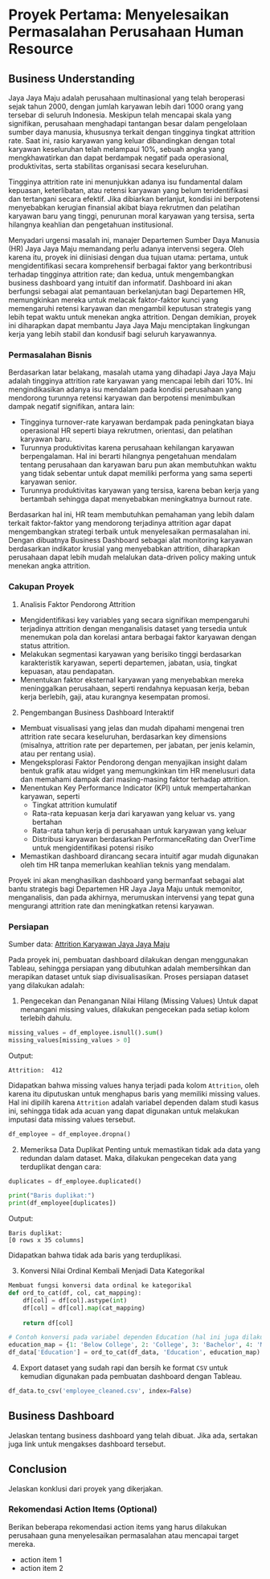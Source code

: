# Proyek Pertama: Menyelesaikan Permasalahan Perusahaan Human Resource

## Business Understanding
Jaya Jaya Maju adalah perusahaan multinasional yang telah beroperasi sejak tahun 2000, dengan jumlah karyawan lebih dari 1000 orang yang tersebar di seluruh Indonesia. Meskipun telah mencapai skala yang signifikan, perusahaan menghadapi tantangan besar dalam pengelolaan sumber daya manusia, khususnya terkait dengan tingginya tingkat attrition rate. Saat ini, rasio karyawan yang keluar dibandingkan dengan total karyawan keseluruhan telah melampaui 10%, sebuah angka yang mengkhawatirkan dan dapat berdampak negatif pada operasional, produktivitas, serta stabilitas organisasi secara keseluruhan.

Tingginya attrition rate ini menunjukkan adanya isu fundamental dalam kepuasan, keterlibatan, atau retensi karyawan yang belum teridentifikasi dan tertangani secara efektif. Jika dibiarkan berlanjut, kondisi ini berpotensi menyebabkan kerugian finansial akibat biaya rekrutmen dan pelatihan karyawan baru yang tinggi, penurunan moral karyawan yang tersisa, serta hilangnya keahlian dan pengetahuan institusional.

Menyadari urgensi masalah ini, manajer Departemen Sumber Daya Manusia (HR) Jaya Jaya Maju memandang perlu adanya intervensi segera. Oleh karena itu, proyek ini diinisiasi dengan dua tujuan utama: pertama, untuk mengidentifikasi secara komprehensif berbagai faktor yang berkontribusi terhadap tingginya attrition rate; dan kedua, untuk mengembangkan business dashboard yang intuitif dan informatif. Dashboard ini akan berfungsi sebagai alat pemantauan berkelanjutan bagi Departemen HR, memungkinkan mereka untuk melacak faktor-faktor kunci yang memengaruhi retensi karyawan dan mengambil keputusan strategis yang lebih tepat waktu untuk menekan angka attrition. Dengan demikian, proyek ini diharapkan dapat membantu Jaya Jaya Maju menciptakan lingkungan kerja yang lebih stabil dan kondusif bagi seluruh karyawannya.

### Permasalahan Bisnis

Berdasarkan latar belakang, masalah utama yang dihadapi Jaya Jaya Maju adalah tingginya attrition rate karyawan yang mencapai lebih dari 10%. Ini mengindikasikan adanya isu mendalam pada kondisi perusahaan yang mendorong turunnya retensi karyawan dan berpotensi menimbulkan dampak negatif signifikan, antara lain:
* Tingginya turnover-rate karyawan berdampak pada peningkatan biaya operasional HR seperti biaya rekrutmen, orientasi, dan pelatihan karyawan baru.
* Turunnya produktivitas karena perusahaan kehilangan karyawan berpengalaman. Hal ini berarti hilangnya pengetahuan mendalam tentang perusahaan dan karyawan baru pun akan membutuhkan waktu yang tidak sebentar untuk dapat memiliki performa yang sama seperti karyawan senior.
* Turunnya produktivitas karyawan yang tersisa, karena beban kerja yang bertambah sehingga dapat menyebabkan meningkatnya burnout rate.

Berdasarkan hal ini, HR team membutuhkan pemahaman yang lebih dalam terkait faktor-faktor yang mendorong terjadinya attrition agar dapat mengembangkan strategi terbaik untuk menyelesaikan permasalahan ini. Dengan dibuatnya Business Dashboard sebagai alat monitoring karyawan berdasarkan indikator krusial yang menyebabkan attrition, diharapkan perusahaan dapat lebih mudah melalukan data-driven policy making untuk menekan angka attrition.

### Cakupan Proyek
1. Analisis Faktor Pendorong Attrition
* Mengidentifikasi key variables yang secara signifikan mempengaruhi terjadinya attrition dengan menganalisis dataset yang tersedia untuk menemukan pola dan korelasi antara berbagai faktor karyawan dengan status attrition.
* Melakukan segmentasi karyawan yang berisiko tinggi berdasarkan karakteristik karyawan, seperti departemen, jabatan, usia, tingkat kepuasan, atau pendapatan.
* Menentukan faktor eksternal karyawan yang menyebabkan mereka meninggalkan perusahaan, seperti rendahnya kepuasan kerja, beban kerja berlebih, gaji, atau kurangnya kesempatan promosi.

2. Pengembangan Business Dashboard Interaktif
* Membuat visualisasi yang jelas dan mudah dipahami mengenai tren attrition rate secara keseluruhan, berdasarkan key dimensions (misalnya, attrition rate per departemen, per jabatan, per jenis kelamin, atau per rentang usia).
* Mengeksplorasi Faktor Pendorong dengan menyajikan insight dalam bentuk grafik atau widget yang memungkinkan tim HR menelusuri data dan memahami dampak dari masing-masing faktor terhadap attrition.
* Menentukan Key Performance Indicator (KPI) untuk mempertahankan karyawan, seperti
  * Tingkat attrition kumulatif
  * Rata-rata kepuasan kerja dari karyawan yang keluar vs. yang bertahan
  * Rata-rata tahun kerja di perusahaan untuk karyawan yang keluar
  * Distribusi karyawan berdasarkan PerformanceRating dan OverTime untuk mengidentifikasi potensi risiko
* Memastikan dashboard dirancang secara intuitif agar mudah digunakan oleh tim HR tanpa memerlukan keahlian teknis yang mendalam.

Proyek ini akan menghasilkan dashboard yang bermanfaat sebagai alat bantu strategis bagi Departemen HR Jaya Jaya Maju untuk memonitor, menganalisis, dan pada akhirnya, merumuskan intervensi yang tepat guna mengurangi attrition rate dan meningkatkan retensi karyawan.

### Persiapan

Sumber data: [Attrition Karyawan Jaya Jaya Maju](https://github.com/dicodingacademy/dicoding_dataset/blob/main/employee/employee_data.csv)

Pada proyek ini, pembuatan dashboard dilakukan dengan menggunakan Tableau, sehingga persiapan yang dibutuhkan adalah membersihkan dan merapikan dataset untuk siap divisualisasikan.
Proses persiapan dataset yang dilakukan adalah:

1. Pengecekan dan Penanganan Nilai Hilang (Missing Values)
Untuk dapat menangani missing values, dilakukan pengecekan pada setiap kolom terlebih dahulu.
```python
missing_values = df_employee.isnull().sum()
missing_values[missing_values > 0]
```
Output:
```
Attrition:	412
```
Didapatkan bahwa missing values hanya terjadi pada kolom `Attrition`, oleh karena itu diputuskan untuk menghapus baris yang memiliki missing values. Hal ini dipilih karena `Attrition` adalah variabel dependen dalam studi kasus ini, sehingga tidak ada acuan yang dapat digunakan untuk melakukan imputasi data missing values tersebut.
```python
df_employee = df_employee.dropna()
```


2. Memeriksa Data Duplikat
Penting untuk memastikan tidak ada data yang redundan dalam dataset. Maka, dilakukan pengecekan data yang terduplikat dengan cara:
```python
duplicates = df_employee.duplicated()

print("Baris duplikat:")
print(df_employee[duplicates])
```
Output:
```
Baris duplikat:
[0 rows x 35 columns]
```
Didapatkan bahwa tidak ada baris yang terduplikasi.


3. Konversi Nilai Ordinal Kembali Menjadi Data Kategorikal
```python
Membuat fungsi konversi data ordinal ke kategorikal
def ord_to_cat(df, col, cat_mapping):
    df[col] = df[col].astype(int)
    df[col] = df[col].map(cat_mapping)
    
    return df[col]

# Contoh konversi pada variabel dependen Education (hal ini juga dilakukan pada variabel ordinal lainnya)
education_map = {1: 'Below College', 2: 'College', 3: 'Bachelor', 4: 'Master', 5: 'Doctor'}
df_data['Education'] = ord_to_cat(df_data, 'Education', education_map)
```

4. Export dataset yang sudah rapi dan bersih ke format `CSV` untuk kemudian digunakan pada pembuatan dashboard dengan Tableau.
```python
df_data.to_csv('employee_cleaned.csv', index=False)
```


## Business Dashboard

Jelaskan tentang business dashboard yang telah dibuat. Jika ada, sertakan juga link untuk mengakses dashboard tersebut.

## Conclusion

Jelaskan konklusi dari proyek yang dikerjakan.

### Rekomendasi Action Items (Optional)

Berikan beberapa rekomendasi action items yang harus dilakukan perusahaan guna menyelesaikan permasalahan atau mencapai target mereka.

- action item 1
- action item 2
